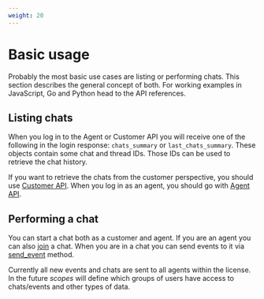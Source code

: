 ```yaml
---
weight: 20
---
```


# Basic usage 

Probably the most basic use cases are listing or performing chats. This section describes the general concept of both. For working examples in JavaScript, Go and Python head to the API references.

## Listing chats

When you log in to the Agent or Customer API you will receive one of the following in the login response: `chats_summary` or `last_chats_summary`. These objects contain some chat and thread IDs. Those IDs can be used to retrieve the chat history.

If you want to retrieve the chats from the customer perspective, you should use [Customer API](../customer-api). When you log in as an agent, you should go with [Agent API](../agent-api).

## Performing a chat

You can start a chat both as a customer and agent. If you are an agent you can also [join](../agent-api/api-reference/#join-chat) a chat. When you are in a chat you can send events to it via [send_event](../agent-api/api-reference/#send-event) method.

Currently all new events and chats are sent to all agents within the license. In the future *scopes* will define which groups of users have access to chats/events and other types of data.